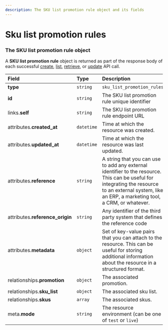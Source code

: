 ```yaml
---
description: The SKU list promotion rule object and its fields
---
```


# Sku list promotion rules



### The SKU list promotion rule object

A **SKU list promotion rule** object is returned as part of the response body of each successful
[create](https://docs.commercelayer.io/api/resources/sku_list_promotion_rules/create_sku_list_promotion_rule),
[list](https://docs.commercelayer.io/api/resources/sku_list_promotion_rules/list_sku_list_promotion_rules),
[retrieve](https://docs.commercelayer.io/api/resources/sku_list_promotion_rules/retrieve_sku_list_promotion_rule),
or [update](https://docs.commercelayer.io/api/resources/sku_list_promotion_rules/update_sku_list_promotion_rule) API call.

| Field | Type | Description |
| :--- | :--- | :--- |
| **type** | `string` | `sku_list_promotion_rules` |
| **id** | `string` | The SKU list promotion rule unique identifier |
| links.**self** | `string` | The SKU list promotion rule endpoint URL |
| attributes.**created_at** | `datetime` | Time at which the resource was created. |
| attributes.**updated_at** | `datetime` | Time at which the resource was last updated. |
| attributes.**reference** | `string` | A string that you can use to add any external identifier to the resource. This can be useful for integrating the resource to an external system, like an ERP, a marketing tool, a CRM, or whatever. |
| attributes.**reference_origin** | `string` | Any identifier of the third party system that defines the reference code |
| attributes.**metadata** | `object` | Set of key-value pairs that you can attach to the resource. This can be useful for storing additional information about the resource in a structured format. |
| relationships.**promotion** | `object` | The associated promotion. |
| relationships.**sku_list** | `object` | The associated sku list. |
| relationships.**skus** | `array` | The associated skus. |
| meta.**mode** | `string` | The resource environment \(can be one of `test` or `live`\) |

